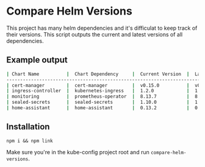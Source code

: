# Compare Helm Versions

This project has many helm dependencies and it's difficulat to keep track of their versions.
This script outputs the current and latest versions of all dependencies.

## Example output

```bash
| Chart Name          |  Chart Dependency     |  Current Version  |  Latest Version |
-------------------------------------------------------------------------------------
| cert-manager        |  cert-manager         |  v0.15.0          |  v0.15.0        |
| ingress-controller  |  kubernetes-ingress   |  1.2.0            |  1.2.0          |
| monitoring          |  prometheus-operator  |  8.13.7           |  8.13.7         |
| sealed-secrets      |  sealed-secrets       |  1.10.0           |  1.10.0         |
| home-assistant      |  home-assistant       |  0.13.2           |  0.13.2         |
```

## Installation

`npm i && npm link`

Make sure you're in the kube-config project root and run `compare-helm-versions`.
